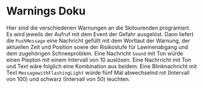 # **Warnings Doku**
Hier sind die verschiedenen Warnungen an die Skitourenden programiert.
Es wird jeweils der Aufruf mit dem Event der Gefahr ausgelöst. 
Dann liefert die `PushMessage` eine Nachricht gefüllt mit dem Wortlaut der Warnung, der aktuellen Zeit und Position sowie der Risikostufe für Lawinenabgang und dem zugehörigen Schneeproblem.
Eine Nachricht `Sound` mit Ton würde einen Piepton mit einem Intervall von 10 auslösen. Eine Nachrricht mit Ton und Text wäre folglich eine Kombination aus beidem.
Eine Blinknachricht mit Text `MessagewithFlashingLight` würde fünf Mal abwechselnd rot (Intervall von 100) und schwarz (Intervall von 50) leuchten.